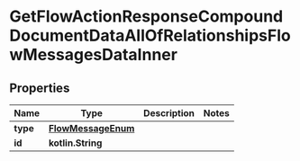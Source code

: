 
# GetFlowActionResponseCompoundDocumentDataAllOfRelationshipsFlowMessagesDataInner

## Properties
| Name | Type | Description | Notes |
| ------------ | ------------- | ------------- | ------------- |
| **type** | [**FlowMessageEnum**](FlowMessageEnum.md) |  |  |
| **id** | **kotlin.String** |  |  |



